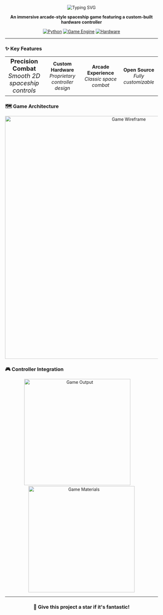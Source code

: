 <div align="center">

![Typing SVG](https://readme-typing-svg.herokuapp.com?font=Orbitron&size=24&pause=1000&color=00FF41&center=true&vCenter=true&width=600&lines=PYG-Controller_GA;Custom+Hardware+Controller)

**An immersive arcade-style spaceship game featuring a custom-built hardware controller**

[![Python](https://img.shields.io/badge/Python-3.8%2B-blue.svg?style=for-the-badge&logo=python&logoColor=white)](https://www.python.org/)
[![Game Engine](https://img.shields.io/badge/Engine-Pygame-green.svg?style=for-the-badge&logo=python&logoColor=white)](https://www.pygame.org/)
[![Hardware](https://img.shields.io/badge/Hardware-Arduino-red.svg?style=for-the-badge&logo=arduino&logoColor=white)](https://www.arduino.cc/)

</div>

---

### ✨ Key Features

<div align="center">
  <table>
    <tr>
      <td align="center" style="vertical-align: middle; width: 25%; font-size: 20px;">
        <strong>Precision Combat</strong><br>
        <em>Smooth 2D spaceship<br>
        controls</em>
      </td>
      <td align="center" style="vertical-align: middle; width: 25%;">
        <strong>Custom Hardware</strong><br>
        <em>Proprietary controller<br>
        design</em>
      </td>
      <td align="center" style="vertical-align: middle; width: 25%;">
        <strong>Arcade Experience</strong><br>
        <em>Classic space combat</em>
      </td>
      <td align="center" style="vertical-align: middle; width: 25%;">
        <strong>Open Source</strong><br>
        <em>Fully customizable</em>
      </td>
    </tr>
  </table>
</div>

### 🗺️ Game Architecture
<div align="center">
  <img src="https://github.com/rslzrr/PYG-Controller_GA/blob/b2d85d341784df6ad907a21a09a22042f175a6e7/outputIMG/wireframe.png" alt="Game Wireframe" width="800">
</div>

### 🎮 Controller Integration
<div align="center">
  <img src="https://github.com/rslzrr/PYG-Controller_GA/blob/b2d85d341784df6ad907a21a09a22042f175a6e7/outputIMG/output.jpg" alt="Game Output" width="350">&nbsp;&nbsp;&nbsp;&nbsp;&nbsp;&nbsp;&nbsp;
  <img src="https://github.com/rslzrr/PYG-Controller_GA/blob/b2d85d341784df6ad907a21a09a22042f175a6e7/outputIMG/materials.jpg" alt="Game Materials" width="350">
</div>

---

<div align="center">

### 🌟 Give this project a star if it's fantastic!

</div>

